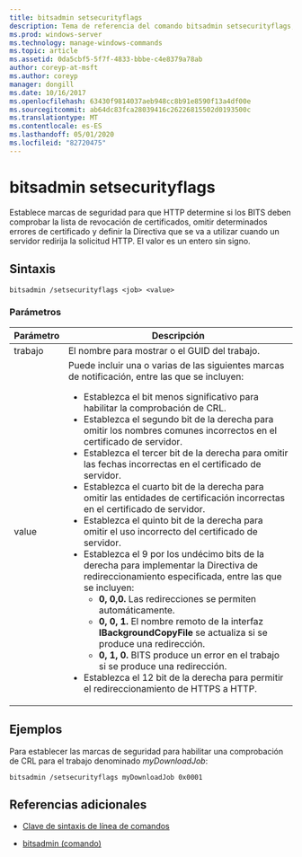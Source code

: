 ```yaml
---
title: bitsadmin setsecurityflags
description: Tema de referencia del comando bitsadmin setsecurityflags, que establece marcas de seguridad para HTTP para determinar si los BITS deben comprobar la lista de revocación de certificados, omitir determinados errores de certificado y definir la Directiva que se va a usar cuando un servidor redirija la solicitud HTTP.
ms.prod: windows-server
ms.technology: manage-windows-commands
ms.topic: article
ms.assetid: 0da5cbf5-5f7f-4833-bbbe-c4e8379a78ab
author: coreyp-at-msft
ms.author: coreyp
manager: dongill
ms.date: 10/16/2017
ms.openlocfilehash: 63430f9814037aeb948cc8b91e8590f13a4df00e
ms.sourcegitcommit: ab64dc83fca28039416c26226815502d0193500c
ms.translationtype: MT
ms.contentlocale: es-ES
ms.lasthandoff: 05/01/2020
ms.locfileid: "82720475"
---
```

# <a name="bitsadmin-setsecurityflags"></a>bitsadmin setsecurityflags

Establece marcas de seguridad para que HTTP determine si los BITS deben comprobar la lista de revocación de certificados, omitir determinados errores de certificado y definir la Directiva que se va a utilizar cuando un servidor redirija la solicitud HTTP. El valor es un entero sin signo.

## <a name="syntax"></a>Sintaxis

```
bitsadmin /setsecurityflags <job> <value>
```

### <a name="parameters"></a>Parámetros

| Parámetro | Descripción |
| -------------- | -------------- |
| trabajo | El nombre para mostrar o el GUID del trabajo. |
| value | Puede incluir una o varias de las siguientes marcas de notificación, entre las que se incluyen:<ul><li>Establezca el bit menos significativo para habilitar la comprobación de CRL.</li><li>Establezca el segundo bit de la derecha para omitir los nombres comunes incorrectos en el certificado de servidor.</li><li>Establezca el tercer bit de la derecha para omitir las fechas incorrectas en el certificado de servidor.</li><li>Establezca el cuarto bit de la derecha para omitir las entidades de certificación incorrectas en el certificado de servidor.</li><li>Establezca el quinto bit de la derecha para omitir el uso incorrecto del certificado de servidor.</li><li>Establezca el 9 por los undécimo bits de la derecha para implementar la Directiva de redireccionamiento especificada, entre las que se incluyen:<ul><li>**0, 0,0.** Las redirecciones se permiten automáticamente.</li><li>**0, 0, 1.** El nombre remoto de la interfaz **IBackgroundCopyFile** se actualiza si se produce una redirección.</li><li>**0, 1, 0.** BITS produce un error en el trabajo si se produce una redirección.</li></ul></li><li>Establezca el 12 bit de la derecha para permitir el redireccionamiento de HTTPS a HTTP.</li></ul> |

## <a name="examples"></a>Ejemplos

Para establecer las marcas de seguridad para habilitar una comprobación de CRL para el trabajo denominado *myDownloadJob*:

```
bitsadmin /setsecurityflags myDownloadJob 0x0001
```

## <a name="additional-references"></a>Referencias adicionales

- [Clave de sintaxis de línea de comandos](command-line-syntax-key.md)

- [bitsadmin (comando)](bitsadmin.md)
